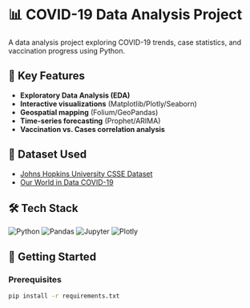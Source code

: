 # 📊 COVID-19 Data Analysis Project

A data analysis project exploring COVID-19 trends, case statistics, and vaccination progress using Python.

## 🌟 Key Features
- **Exploratory Data Analysis (EDA)**
- **Interactive visualizations** (Matplotlib/Plotly/Seaborn)
- **Geospatial mapping** (Folium/GeoPandas)
- **Time-series forecasting** (Prophet/ARIMA)
- **Vaccination vs. Cases correlation analysis**

## 📂 Dataset Used
- [Johns Hopkins University CSSE Dataset](https://github.com/CSSEGISandData/COVID-19)
- [Our World in Data COVID-19](https://github.com/owid/covid-19-data)


## 🛠️ Tech Stack
![Python](https://img.shields.io/badge/Python-3.9%2B-blue)
![Pandas](https://img.shields.io/badge/Pandas-1.3+-orange)
![Jupyter](https://img.shields.io/badge/Jupyter-Notebook-red)
![Plotly](https://img.shields.io/badge/Plotly-Interactive-green)

## 🚀 Getting Started

### Prerequisites
```bash
pip install -r requirements.txt
